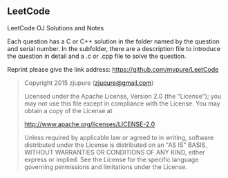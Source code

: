 ## LeetCode

LeetCode OJ Solutions and Notes

Each question has a C or C++ solution in the folder named by the question and serial number. In the subfolder, there are a description file to introduce the question in detail and a .c or .cpp file to solve the question.

Reprint please give the link address: <https://github.com/mypure/LeetCode>

>Copyright 2015  zjupure (zjupure@gmail.com)
>
>Licensed under the Apache License, Version 2.0 (the "License");
>you may not use this file except in compliance with the License.
>You may obtain a copy of the License at
>
>    http://www.apache.org/licenses/LICENSE-2.0
>
>Unless required by applicable law or agreed to in writing, software
>distributed under the License is distributed on an "AS IS" BASIS,
>WITHOUT WARRANTIES OR CONDITIONS OF ANY KIND, either express or implied.
>See the License for the specific language governing permissions and
>limitations under the License.
